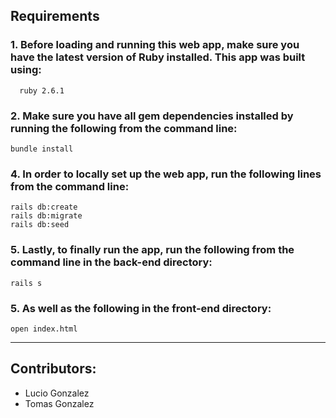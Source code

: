 ## Requirements

### 1. Before loading and running this web app, make sure you have the latest version of Ruby installed. This app was built using:

      ruby 2.6.1


### 2. Make sure you have all gem dependencies installed by running the following from the command line:

    bundle install

### 4. In order to locally set up the web app, run the following lines from the command line:

    rails db:create
    rails db:migrate
    rails db:seed

### 5. Lastly, to finally run the app, run the following from the command line in the back-end directory:

    rails s

### 5. As well as the following in the front-end directory:

    open index.html

---
## Contributors:
- Lucio Gonzalez
- Tomas Gonzalez